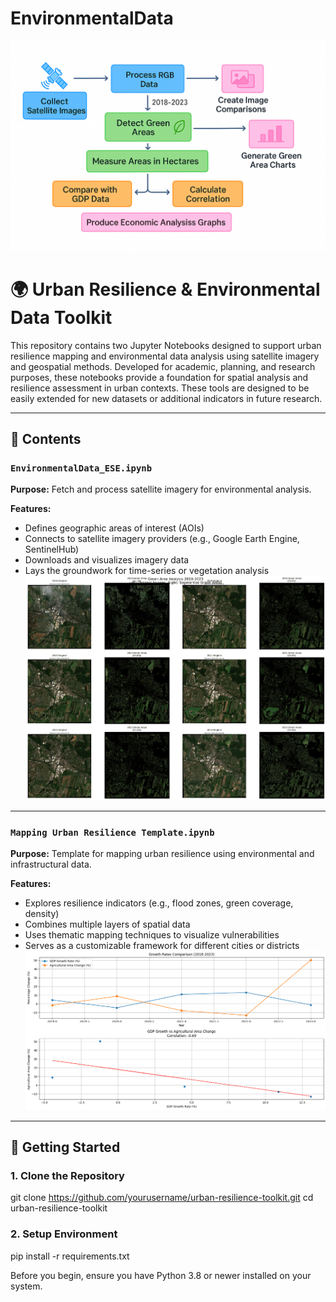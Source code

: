 # EnvironmentalData
![Idea](Assets/b6b85d6d-cedd-45e3-9a62-286c502db6cf-3.png)

# 🌍 Urban Resilience & Environmental Data Toolkit

This repository contains two Jupyter Notebooks designed to support urban resilience mapping and environmental data analysis using satellite imagery and geospatial methods. Developed for academic, planning, and research purposes, these notebooks provide a foundation for spatial analysis and resilience assessment in urban contexts. These tools are designed to be easily extended for new datasets or additional indicators in future research.

---

## 📁 Contents

### `EnvironmentalData_ESE.ipynb`
**Purpose:** Fetch and process satellite imagery for environmental analysis.

**Features:**
- Defines geographic areas of interest (AOIs)
- Connects to satellite imagery providers (e.g., Google Earth Engine, SentinelHub)
- Downloads and visualizes imagery data
- Lays the groundwork for time-series or vegetation analysis
![Map and segment](Assets/image-67.png)
---

### `Mapping Urban Resilience Template.ipynb`
**Purpose:** Template for mapping urban resilience using environmental and infrastructural data.

**Features:**
- Explores resilience indicators (e.g., flood zones, green coverage, density)
- Combines multiple layers of spatial data
- Uses thematic mapping techniques to visualize vulnerabilities
- Serves as a customizable framework for different cities or districts
![Result](Assets/image-73.png)
---

## 🚀 Getting Started

### 1. Clone the Repository

git clone https://github.com/yourusername/urban-resilience-toolkit.git
cd urban-resilience-toolkit

### 2. Setup Environment

pip install -r requirements.txt

Before you begin, ensure you have Python 3.8 or newer installed on your system.


